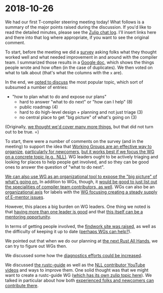# 2018-10-26

We had our first T-compiler steering meeting today! What follows is a summary of the major points raised during the discussion. 
If you'd like to read the detailed minutes, please see the [Zulip chat log](https://rust-lang.zulipchat.com/#narrow/stream/131828-t-compiler/topic/steering.20meeting.202018-10-26). I'll insert links here and there into that log where appropriate, if you want to see the original comment.

To start, before the meeting we did a [survey](https://goo.gl/forms/m7QBFDpdvf7wik7k2) asking folks what they thought worked well and what needed improvement in and around with the compiler team. I summarized those results in a [Google doc](https://docs.google.com/spreadsheets/d/1HAq1D7OC616Nd_34olPalQi-EL4RDbBrsSO9ZZ6SJJc/edit?usp=sharing), which shows the things people wrote and how often (in the case of duplicates). We then voted on what to talk about (that's what the columns with the `x` are).

In the end, we [opted to discuss](https://rust-lang.zulipchat.com/#narrow/stream/131828-t-compiler/subject/steering.20meeting.202018-10-26/near/136550292) the most popular topic, which sort of subsumed a number of entries:

- "how to plan what to do and expose our plans"
    - hard to answer  "what to do next" or "how can I help" (8)
    - public roadmap (4)
    - hard to do high-level design + planning and not just triage (3)
    - no central place to get "big picture" of what's going on (3)
    
(Originally, [we thought we'd cover many more things](https://rust-lang.zulipchat.com/#narrow/stream/131828-t-compiler/subject/steering.20meeting.202018-10-26/near/136550335), but that did not turn out to be true. =)

To start, there were a number of comments on the survey (and in the meeting) to support the idea that [Working Groups are an effective way to organize](https://rust-lang.zulipchat.com/#narrow/stream/131828-t-compiler/subject/steering.20meeting.202018-10-26/near/136550475), [particularly for newcomers](https://rust-lang.zulipchat.com/#narrow/stream/131828-t-compiler/subject/steering.20meeting.202018-10-26/near/136551682), [but it works best if we focus the WG on a concrete topic (e.g., NLL)](https://rust-lang.zulipchat.com/#narrow/stream/131828-t-compiler/subject/steering.20meeting.202018-10-26/near/136550701). WG leaders ought to be actively triaging and looking for places to help people get involved, and so they can be good ones to answer the question of "what to do next".

[We can also use WG as an organizational tool to expose the "big picture" of what's going on.](https://rust-lang.zulipchat.com/#narrow/stream/131828-t-compiler/subject/steering.20meeting.202018-10-26/near/136550600) In addition to WGs, though, it [would be good to just list out the specialities of compiler team contributors, as well](https://rust-lang.zulipchat.com/#narrow/stream/131828-t-compiler/subject/steering.20meeting.202018-10-26/near/136550683). WGs can also be an [organizational axis](https://rust-lang.zulipchat.com/#narrow/stream/131828-t-compiler/subject/steering.20meeting.202018-10-26/near/136551729) for labels with the [WG focusing creating a steady supply of E-mentor issues](https://rust-lang.zulipchat.com/#narrow/stream/131828-t-compiler/subject/steering.20meeting.202018-10-26/near/136551791).

However, this places a big burden on WG leaders. One thing we noted is that [having more than one leader is good](https://rust-lang.zulipchat.com/#narrow/stream/131828-t-compiler/subject/steering.20meeting.202018-10-26/near/136550547) and that [this itself can be a mentoring opportunity](https://rust-lang.zulipchat.com/#narrow/stream/131828-t-compiler/subject/steering.20meeting.202018-10-26/near/136550696).

In terms of getting people involved, the [findwork site was raised](https://rust-lang.zulipchat.com/#narrow/stream/131828-t-compiler/subject/steering.20meeting.202018-10-26/near/136550848), as well as the difficulty of keeping it up to date ([perhaps WGs can help?](https://rust-lang.zulipchat.com/#narrow/stream/131828-t-compiler/subject/steering.20meeting.202018-10-26/near/136550929)).

We pointed out that when we do our planning at [the next Rust All Hands](https://rust-lang.zulipchat.com/#narrow/stream/131828-t-compiler/subject/steering.20meeting.202018-10-26/near/136551616), we can try to figure out WGs then.

We discussed some how the [diagnostics efforts could be increased](https://rust-lang.zulipchat.com/#narrow/stream/131828-t-compiler/subject/steering.20meeting.202018-10-26/near/136551512).

We discussed [the rustc-guide](https://rust-lang.zulipchat.com/#narrow/stream/131828-t-compiler/subject/steering.20meeting.202018-10-26/near/136552030) as well as the [NLL contributor YouTube videos](https://www.youtube.com/playlist?list=PLCQVvhKUrTN9VfaQx2AyOSAstwENaGkYA) and ways to improve them. One solid thought was that we might want to create a rustc-guide WG ([which has its own zulip topic here](https://rust-lang.zulipchat.com/#narrow/stream/131828-t-compiler/topic/rustc-guide-wg)). We talked in particular about how both [experienced folks and newcomers can contribute there](https://rust-lang.zulipchat.com/#narrow/stream/131828-t-compiler/subject/steering.20meeting.202018-10-26/near/136552969).